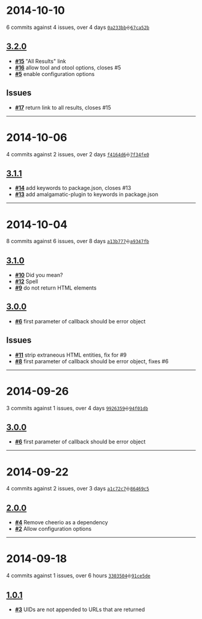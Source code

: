 # 2014-10-10
6 commits against 4 issues, over 4 days [`0a233bb`](https://github.com/ucsf-ckm/amalgamatic-pubmed/commit/0a233bb)⎆[`67ca52b`](https://github.com/ucsf-ckm/amalgamatic-pubmed/commit/67ca52b)

## [**3.2.0**](https://github.com/ucsf-ckm/amalgamatic-pubmed/issues?milestone=6&state=closed)
- [**#15**](https://github.com/ucsf-ckm/amalgamatic-pubmed/issues/15) &quot;All Results&quot; link
- [**#16**](https://github.com/ucsf-ckm/amalgamatic-pubmed/issues/16) allow tool and otool options, closes #5
- [**#5**](https://github.com/ucsf-ckm/amalgamatic-pubmed/issues/5) enable configuration options


## Issues
- [**#17**](https://github.com/ucsf-ckm/amalgamatic-pubmed/issues/17) return link to all results, closes #15

---


# 2014-10-06
4 commits against 2 issues, over 2 days [`f4164d6`](https://github.com/ucsf-ckm/amalgamatic-pubmed/commit/f4164d6)⎆[`7f34fe0`](https://github.com/ucsf-ckm/amalgamatic-pubmed/commit/7f34fe0)

## [**3.1.1**](https://github.com/ucsf-ckm/amalgamatic-pubmed/issues?milestone=5&state=closed)
- [**#14**](https://github.com/ucsf-ckm/amalgamatic-pubmed/issues/14) add keywords to package.json, closes #13
- [**#13**](https://github.com/ucsf-ckm/amalgamatic-pubmed/issues/13) add amalgamatic-plugin to keywords in package.json

---


# 2014-10-04
8 commits against 6 issues, over 8 days [`a13b777`](https://github.com/ucsf-ckm/amalgamatic-pubmed/commit/a13b777)⎆[`a9347fb`](https://github.com/ucsf-ckm/amalgamatic-pubmed/commit/a9347fb)

## [**3.1.0**](https://github.com/ucsf-ckm/amalgamatic-pubmed/issues?milestone=4&state=closed)
- [**#10**](https://github.com/ucsf-ckm/amalgamatic-pubmed/issues/10) Did you mean?
- [**#12**](https://github.com/ucsf-ckm/amalgamatic-pubmed/issues/12) Spell
- [**#9**](https://github.com/ucsf-ckm/amalgamatic-pubmed/issues/9) do not return HTML elements

## [**3.0.0**](https://github.com/ucsf-ckm/amalgamatic-pubmed/issues?milestone=3&state=closed)
- [**#6**](https://github.com/ucsf-ckm/amalgamatic-pubmed/issues/6) first parameter of callback should be error object


## Issues
- [**#11**](https://github.com/ucsf-ckm/amalgamatic-pubmed/issues/11) strip extraneous HTML entities, fix for #9
- [**#8**](https://github.com/ucsf-ckm/amalgamatic-pubmed/issues/8) first parameter of callback should be error object, fixes #6

---


# 2014-09-26
3 commits against 1 issues, over 4 days [`9926359`](https://github.com/ucsf-ckm/amalgamatic-pubmed/commit/9926359)⎆[`94f01db`](https://github.com/ucsf-ckm/amalgamatic-pubmed/commit/94f01db)

## [**3.0.0**](https://github.com/ucsf-ckm/amalgamatic-pubmed/issues?milestone=3&state=closed)
- [**#6**](https://github.com/ucsf-ckm/amalgamatic-pubmed/issues/6) first parameter of callback should be error object

---


# 2014-09-22
4 commits against 2 issues, over 3 days [`a1c72c7`](https://github.com/ucsf-ckm/amalgamatic-pubmed/commit/a1c72c7)⎆[`86469c5`](https://github.com/ucsf-ckm/amalgamatic-pubmed/commit/86469c5)

## [**2.0.0**](https://github.com/ucsf-ckm/amalgamatic-pubmed/issues?milestone=2&state=closed)
- [**#4**](https://github.com/ucsf-ckm/amalgamatic-pubmed/issues/4) Remove cheerio as a dependency
- [**#2**](https://github.com/ucsf-ckm/amalgamatic-pubmed/issues/2) Allow configuration options

---


# 2014-09-18
4 commits against 1 issues, over 6 hours [`3303504`](https://github.com/ucsf-ckm/amalgamatic-pubmed/commit/3303504)⎆[`91ce5de`](https://github.com/ucsf-ckm/amalgamatic-pubmed/commit/91ce5de)

## [**1.0.1**](https://github.com/ucsf-ckm/amalgamatic-pubmed/issues?milestone=1&state=closed)
- [**#3**](https://github.com/ucsf-ckm/amalgamatic-pubmed/issues/3) UIDs are not appended to URLs that are returned

